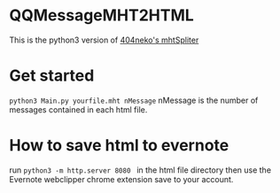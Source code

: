 # QQMessageMHT2HTML
This is the python3 version of [404neko's mhtSpliter](https://github.com/404neko/mhtSpliter)

# Get started
```python3 Main.py yourfile.mht nMessage```
nMessage is the number of messages contained in each html file.

# How to save html to evernote
run ```python3 -m http.server 8080 ``` in the html file directory then use the Evernote webclipper chrome extension save to your account.
